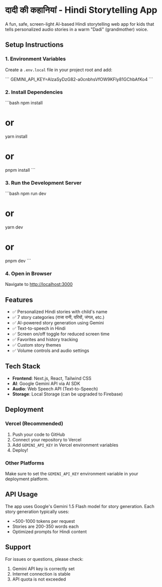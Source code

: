 # दादी की कहानियां - Hindi Storytelling App

A fun, safe, screen-light AI-based Hindi storytelling web app for kids that tells personalized audio stories in a warm "Dadi" (grandmother) voice.

## Setup Instructions

### 1. Environment Variables
Create a `.env.local` file in your project root and add:

\`\`\`
GEMINI_API_KEY=AIzaSyDzG82-a0cnbhsVfOW9KFly81GChbAfKo4
\`\`\`

### 2. Install Dependencies
\`\`\`bash
npm install
# or
yarn install
# or
pnpm install
\`\`\`

### 3. Run the Development Server
\`\`\`bash
npm run dev
# or
yarn dev
# or
pnpm dev
\`\`\`

### 4. Open in Browser
Navigate to [http://localhost:3000](http://localhost:3000)

## Features

- ✅ Personalized Hindi stories with child's name
- ✅ 7 story categories (राजा रानी, परियों, जंगल, etc.)
- ✅ AI-powered story generation using Gemini
- ✅ Text-to-speech in Hindi
- ✅ Screen on/off toggle for reduced screen time
- ✅ Favorites and history tracking
- ✅ Custom story themes
- ✅ Volume controls and audio settings

## Tech Stack

- **Frontend**: Next.js, React, Tailwind CSS
- **AI**: Google Gemini API via AI SDK
- **Audio**: Web Speech API (Text-to-Speech)
- **Storage**: Local Storage (can be upgraded to Firebase)

## Deployment

### Vercel (Recommended)
1. Push your code to GitHub
2. Connect your repository to Vercel
3. Add `GEMINI_API_KEY` in Vercel environment variables
4. Deploy!

### Other Platforms
Make sure to set the `GEMINI_API_KEY` environment variable in your deployment platform.

## API Usage

The app uses Google's Gemini 1.5 Flash model for story generation. Each story generation typically uses:
- ~500-1000 tokens per request
- Stories are 200-350 words each
- Optimized prompts for Hindi content

## Support

For issues or questions, please check:
1. Gemini API key is correctly set
2. Internet connection is stable
3. API quota is not exceeded
